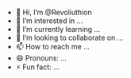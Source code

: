 - 👋 Hi, I’m @Revoliuthion
- 👀 I’m interested in ...
- 🌱 I’m currently learning ...
- 💞️ I’m looking to collaborate on ...
- 📫 How to reach me ...
- 😄 Pronouns: ...
- ⚡ Fun fact: ...

<!---
Revoliuthion/Revoliuthion is a ✨ special ✨ repository because its `README.md` (this file) appears on your GitHub profile.
You can click the Preview link to take a look at your changes.
--->
